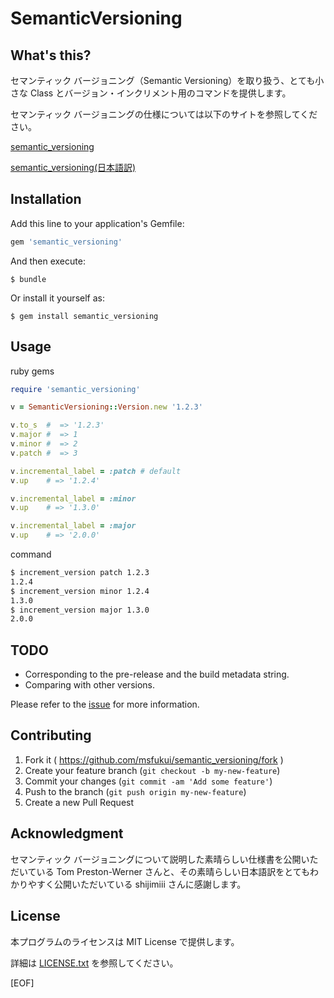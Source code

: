 # SemanticVersioning

## What's this?

セマンティック バージョニング（Semantic Versioning）を取り扱う、とても小さな Class とバージョン・インクリメント用のコマンドを提供します。

セマンティック バージョニングの仕様については以下のサイトを参照してください。

[semantic_versioning](http://semver.org)

[semantic_versioning(日本語訳)](http://shijimiii.info/technical-memo/semver)

## Installation

Add this line to your application's Gemfile:

```ruby
gem 'semantic_versioning'
```

And then execute:

    $ bundle

Or install it yourself as:

    $ gem install semantic_versioning

## Usage

ruby gems

```ruby
require 'semantic_versioning'

v = SemanticVersioning::Version.new '1.2.3'

v.to_s  #  => '1.2.3'
v.major #  => 1
v.minor #  => 2
v.patch #  => 3

v.incremental_label = :patch # default
v.up    # => '1.2.4'

v.incremental_label = :minor
v.up    # => '1.3.0'

v.incremental_label = :major
v.up    # => '2.0.0'

```

command

```sh
$ increment_version patch 1.2.3
1.2.4
$ increment_version minor 1.2.4
1.3.0
$ increment_version major 1.3.0
2.0.0
```

## TODO

* Corresponding to the pre-release and the build metadata string.
* Comparing with other versions.

Please refer to the [issue](https://github.com/msfukui/semantic_versioning/issues) for more information.

## Contributing

1. Fork it ( https://github.com/msfukui/semantic_versioning/fork )
2. Create your feature branch (`git checkout -b my-new-feature`)
3. Commit your changes (`git commit -am 'Add some feature'`)
4. Push to the branch (`git push origin my-new-feature`)
5. Create a new Pull Request

## Acknowledgment

セマンティック バージョニングについて説明した素晴らしい仕様書を公開いただいている Tom Preston-Werner さんと、その素晴らしい日本語訳をとてもわかりやすく公開いただいている shijimiii さんに感謝します。

## License

本プログラムのライセンスは MIT License で提供します。

詳細は [LICENSE.txt](LICENSE.txt) を参照してください。

[EOF]
